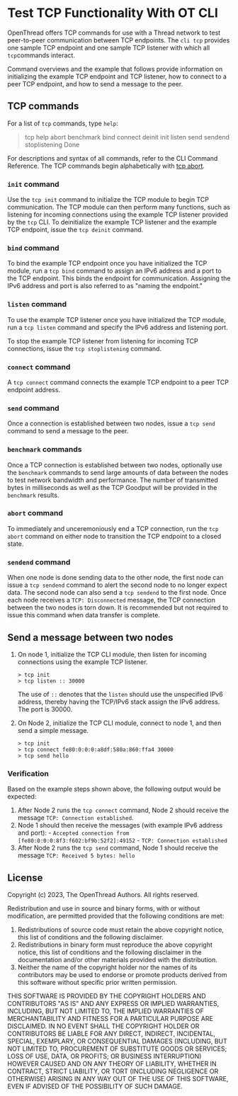 # Test TCP Functionality With OT CLI

OpenThread offers TCP commands for use with a Thread network to test peer-to-peer
communication between TCP endpoints. The `cli tcp` provides one sample TCP
endpoint and one sample TCP listener with which all `tcp`commands interact.

Command overviews and the example that follows provide information on initializing
the example TCP endpoint and TCP listener, how to connect to a peer TCP endpoint,
and how to send a message to the peer.

## TCP commands

For a list of `tcp` commands, type `help`:

> tcp help
abort
benchmark
bind
connect
deinit
init
listen
send
sendend
stoplistening
Done

For descriptions and syntax of all commands, refer to the CLI Command Reference.
The TCP commands begin alphabetically with
[tcp abort](https://openthread.io/reference/cli/commands#tcp_abort).

### `init` command

Use the `tcp init` command to initialize the TCP module to begin TCP communication.
The TCP module can then perform many functions, such as listening for incoming
connections using the example TCP listener provided by the `tcp` CLI.
To deinitialize the example TCP listener and the example TCP endpoint,
issue the `tcp deinit` command.

### `bind` command

To bind the example TCP endpoint once you have initialized the TCP module,
run a `tcp bind` command to assign an IPv6 address and a port to the TCP endpoint.
This binds the endpoint for communication. Assigning the IPv6 address and port
is also referred to as "naming the endpoint."

### `listen` command 

To use the example TCP listener once you have initialized the TCP module,
run a `tcp listen` command and specify the IPv6 address and listening port.

To stop the example TCP listener from listening for incoming TCP connections,
issue the `tcp stoplistening` command. 

### `connect` command

A `tcp connect` command connects the example TCP endpoint to a peer TCP endpoint address.

### `send` command

Once a connection is established between two nodes, issue a `tcp send` command
to send a message to the peer.

### `benchmark` commands

Once a TCP connection is established between two nodes, optionally use the
`benchmark` commands to send large amounts of data between the nodes to test
network bandwidth and performance. The number of transmitted bytes in milliseconds
as well as the TCP Goodput will be provided in the `benchmark` results.

### `abort` command

To immediately and unceremoniously end a TCP connection, run the `tcp abort`
command on either node to transition the TCP endpoint to a closed state.

### `sendend` command

When one node is done sending data to the other node, the first node can
issue a `tcp sendend` command to alert the second node to no longer expect
data. The second node can also send a `tcp sendend` to the first node.
Once each node receives a `TCP: Disconnected` message, the TCP connection
between the two nodes is torn down. It is recommended but not required to
issue this command when data transfer is complete.

## Send a message between two nodes

1. On node 1, initialize the TCP CLI module, then listen for incoming connections
   using the example TCP listener.

   ```
   > tcp init
   > tcp listen :: 30000
   ```

   The use of `::` denotes that the `listen` should use the unspecified IPv6 address,
   thereby having the TCP/IPv6 stack assign the IPv6 address. The port is 30000.  

1. On Node 2, initialize the TCP CLI module, connect to node 1, and then send a
   simple message. 

   ```
   > tcp init
   > tcp connect fe80:0:0:0:a8df:580a:860:ffa4 30000
   > tcp send hello
   ```
### Verification

Based on the example steps shown above, the following output would be expected:

1. After Node 2 runs the `tcp connect` command, Node 2 should receive
   the message `TCP: Connection established`.
1. Node 1 should then receive the messages (with example IPv6 address and port):
       - `Accepted connection from [fe80:0:0:0:8f3:f602:bf9b:52f2]:49152`
       - `TCP: Connection established`
1. After Node 2 runs the `tcp send` command, Node 1 should receive
   the message `TCP: Received 5 bytes: hello` 
    
## License

Copyright (c) 2023, The OpenThread Authors.
All rights reserved.

Redistribution and use in source and binary forms, with or without
modification, are permitted provided that the following conditions are met:
1. Redistributions of source code must retain the above copyright
   notice, this list of conditions and the following disclaimer.
2. Redistributions in binary form must reproduce the above copyright
   notice, this list of conditions and the following disclaimer in the
   documentation and/or other materials provided with the distribution.
3. Neither the name of the copyright holder nor the
   names of its contributors may be used to endorse or promote products
   derived from this software without specific prior written permission.

THIS SOFTWARE IS PROVIDED BY THE COPYRIGHT HOLDERS AND CONTRIBUTORS "AS IS"
AND ANY EXPRESS OR IMPLIED WARRANTIES, INCLUDING, BUT NOT LIMITED TO, THE
IMPLIED WARRANTIES OF MERCHANTABILITY AND FITNESS FOR A PARTICULAR PURPOSE
ARE DISCLAIMED. IN NO EVENT SHALL THE COPYRIGHT HOLDER OR CONTRIBUTORS BE
LIABLE FOR ANY DIRECT, INDIRECT, INCIDENTAL, SPECIAL, EXEMPLARY, OR
CONSEQUENTIAL DAMAGES (INCLUDING, BUT NOT LIMITED TO, PROCUREMENT OF
SUBSTITUTE GOODS OR SERVICES; LOSS OF USE, DATA, OR PROFITS; OR BUSINESS
INTERRUPTION) HOWEVER CAUSED AND ON ANY THEORY OF LIABILITY, WHETHER IN
CONTRACT, STRICT LIABILITY, OR TORT (INCLUDING NEGLIGENCE OR OTHERWISE)
ARISING IN ANY WAY OUT OF THE USE OF THIS SOFTWARE, EVEN IF ADVISED OF THE
POSSIBILITY OF SUCH DAMAGE.    
